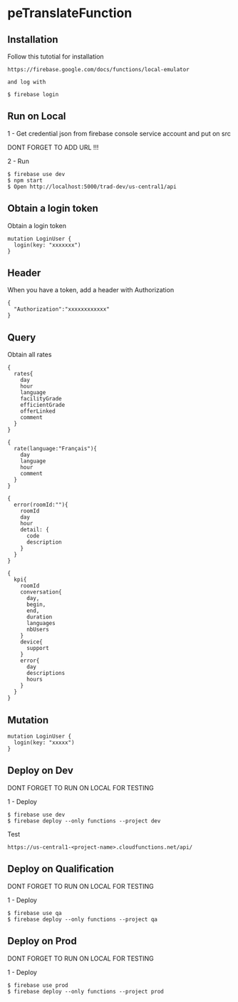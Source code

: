 # peTranslateFunction

## Installation

Follow this tutotial for installation

```
https://firebase.google.com/docs/functions/local-emulator

and log with

$ firebase login

```

## Run on Local

1 - Get credential json from firebase console service account and put on src

DONT FORGET TO ADD URL !!!

2 - Run

```
$ firebase use dev
$ npm start
$ Open http://localhost:5000/trad-dev/us-central1/api
```
## Obtain a login token

Obtain a login token

```
mutation LoginUser {
  login(key: "xxxxxxx")
}
```

## Header

When you have a token, add a header with Authorization

```
{
  "Authorization":"xxxxxxxxxxxx"
}
```
## Query

Obtain all rates

```
{
  rates{
    day
    hour
    language
    facilityGrade
    efficientGrade
    offerLinked
    comment
  }
}

{
  rate(language:"Français"){
    day
    language
    hour
    comment
  }
}

{
  error(roomId:""){
    roomId
    day
    hour
    detail: {
      code
      description
    }
  }
}

{
  kpi{
    roomId
    conversation{
      day, 
      begin, 
      end, 
      duration
      languages
      nbUsers
    }
    device{
      support
    }
    error{
      day
      descriptions
      hours
    }
  }
}

```
## Mutation


```
mutation LoginUser {
  login(key: "xxxxx")
}
```


## Deploy on Dev

DONT FORGET TO RUN ON LOCAL FOR TESTING

1 - Deploy

```
$ firebase use dev
$ firebase deploy --only functions --project dev
```

Test
```
https://us-central1-<project-name>.cloudfunctions.net/api/
```

## Deploy on Qualification

DONT FORGET TO RUN ON LOCAL FOR TESTING

1 - Deploy

```
$ firebase use qa
$ firebase deploy --only functions --project qa
```

## Deploy on Prod

DONT FORGET TO RUN ON LOCAL FOR TESTING

1 - Deploy

```
$ firebase use prod
$ firebase deploy --only functions --project prod
```

